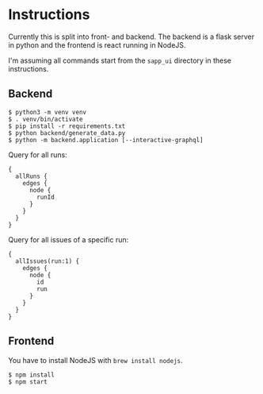 # Instructions

Currently this is split into front- and backend. The backend is a flask server in python and the
frontend is react running in NodeJS.

I'm assuming all commands start from the `sapp_ui` directory in these instructions.

## Backend
```
$ python3 -m venv venv
$ . venv/bin/activate
$ pip install -r requirements.txt
$ python backend/generate_data.py
$ python -m backend.application [--interactive-graphql]
```

Query for all runs:
```
{
  allRuns {
    edges {
      node {
        runId
      }
    }
  }
}
```

Query for all issues of a specific run:
```
{
  allIssues(run:1) {
    edges {
      node {
        id
        run
      }
    }
  }
}
```

## Frontend
You have to install NodeJS with `brew install nodejs`.

```
$ npm install
$ npm start
```
